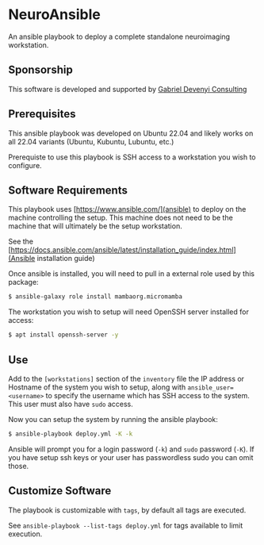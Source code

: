 # NeuroAnsible

An ansible playbook to deploy a complete standalone neuroimaging workstation.

## Sponsorship

This software is developed and supported by [Gabriel Devenyi Consulting](https://gabriel.devenyi.ca/consulting/)

## Prerequisites

This ansible playbook was developed on Ubuntu 22.04 and likely works on all 22.04
variants (Ubuntu, Kubuntu, Lubuntu, etc.)

Prerequiste to use this playbook is SSH access to a workstation you wish to configure.

## Software Requirements

This playbook uses [https://www.ansible.com/](ansible) to deploy on the machine
controlling the setup. This machine does not need to be the machine that will
ultimately be the setup workstation.

See the [https://docs.ansible.com/ansible/latest/installation_guide/index.html](Ansible installation guide)

Once ansible is installed, you will need to pull in a external role used by this package:

```bash
$ ansible-galaxy role install mambaorg.micromamba
```

The workstation you wish to setup will need OpenSSH server installed for access:
```bash
$ apt install openssh-server -y
```

## Use

Add to the `[workstations]` section of the `inventory` file the IP address or Hostname
of the system you wish to setup, along with `ansible_user=<username>` to specify
the username which has SSH access to the system. This user must also have `sudo` access.

Now you can setup the system by running the ansible playbook:
```bash
$ ansible-playbook deploy.yml -K -k
```

Ansible will prompt you for a login password (`-k`) and `sudo` password (`-K`).
If you have setup ssh keys or your user has passwordless sudo you can omit those.

## Customize Software

The playbook is customizable with `tags`, by default all tags are executed.

See `ansible-playbook --list-tags deploy.yml` for tags available to limit execution.